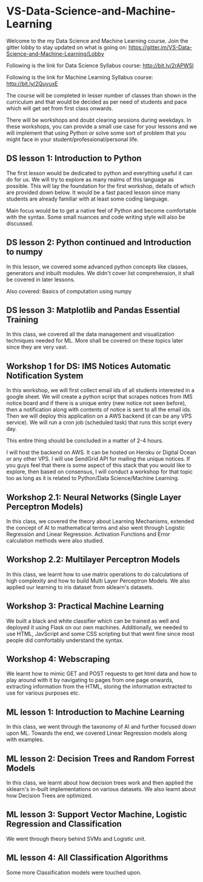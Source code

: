 # VS-Data-Science-and-Machine-Learning

Welcome to the my Data Science and Machine Learning course. Join the gitter lobby to stay updated on what is going on:
https://gitter.im/VS-Data-Science-and-Machine-Learning/Lobby


Following is the link for Data Science Syllabus course: http://bit.ly/2rAPWSl

Following is the link for Machine Learning Syllabus course: http://bit.ly/2QuyuxE


The course will be completed in lesser number of classes than shown in the curriculum and that would be decided as per need of students and pace which will get set from first class onwards.

There will be workshops and doubt clearing sessions during weekdays. In these workshops, you can provide a small use case for your lessons and we will implement that using Python or solve some sort of problem that you might face in your student/professional/personal life.

## DS lesson 1: Introduction to Python
The first lesson would be dedicated to python and everything useful it can do for us. We will try to explore as many realms of this language as possible. This will lay the foundation for the first workshop, details of which are provided down below. It would be a fast paced lesson since many students are already familiar with at least some coding language.

Main focus would be to get a native feel of Python and become comfortable with the syntax. Some small nuances and code writing style will also be discussed.

## DS lesson 2: Python continued and Introduction to numpy
In this lesson, we covered some advanced python concepts like classes, generators and inbuilt modules. We didn't cover list comprehension, it shall be covered in later lessons.

Also covered: Basics of computation using numpy

## DS lesson 3: Matplotlib and Pandas Essential Training
In this class, we covered all the data management and visualization techniques needed for ML. More shall be covered on these topics later since they are very vast.

## Workshop 1 for DS: IMS Notices Automatic Notification System
In this workshop, we will first collect email ids of all students interested in a google sheet. We will create a python script that scrapes notices from IMS notice board and if there is a unique entry (new notice not seen before), then a notification along with contents of notice is sent to all the email ids. Then we will deploy this application on a AWS backend (it can be any VPS service). We will run a cron job (scheduled task) that runs this script every day.

This entire thing should be concluded in a matter of 2-4 hours.

I will host the backend on AWS. It can be hosted on Heroku or Digital Ocean or any other VPS. I will use SendGrid API for mailing the unique notices. If you guys feel that there is some aspect of this stack that you would like to explore, then based on consensus, I will conduct a workshop for that topic too as long as it is related to Python/Data Science/Machine Learning.

## Workshop 2.1: Neural Networks (Single Layer Perceptron Models)
In this class, we covered the theory about Learning Mechanisms, extended the concept of AI to mathematical terms and also went through Logistic Regression and Linear Regression. Activation Functions and Error calculation methods were also studied.

## Workshop 2.2: Multilayer Perceptron Models
In this class, we learnt how to use matrix operations to do calculations of high complexity and how to build Multi Layer Perceptron Models. We also applied our learning to iris dataset from sklearn's datasets.

## Workshop 3: Practical Machine Learning
We built a black and white classifier which can be trained as well and deployed it using Flask on our own machines. Additionally, we needed to use HTML, JavScript and some CSS scripting but that went fine since most people did comfortably understand the syntax.

## Workshop 4: Webscraping
We learnt how to mimic GET and POST requests to get html data and how to play around with it by navigating to pages from one page onwards, extracting information from the HTML, storing the information extracted to use for various purposes etc.

## ML lesson 1: Introduction to Machine Learning
In this class, we went through the taxonomy of AI and further focused down upon ML. Towards the end, we covered Linear Regression models along with examples.

## ML lesson 2: Decision Trees and Random Forrest Models
In this class, we learnt about how decision trees work and then applied the sklearn's in-built implementations on various datasets.
We also learnt about how Decision Trees are optimized.

## ML lesson 3: Support Vector Machine, Logistic Regression and Classification
We went through theory behind SVMs and Logistic unit.

## ML lesson 4: All Classification Algorithms
Some more Classification models were touched upon.
